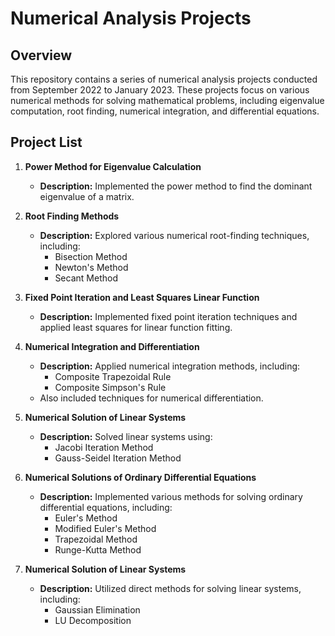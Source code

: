 # Numerical Analysis Projects

## Overview

This repository contains a series of numerical analysis projects conducted from September 2022 to January 2023. These projects focus on various numerical methods for solving mathematical problems, including eigenvalue computation, root finding, numerical integration, and differential equations.

## Project List

1. **Power Method for Eigenvalue Calculation**
   - **Description:** Implemented the power method to find the dominant eigenvalue of a matrix.

2. **Root Finding Methods**
   - **Description:** Explored various numerical root-finding techniques, including:
     - Bisection Method
     - Newton's Method
     - Secant Method

3. **Fixed Point Iteration and Least Squares Linear Function**
   - **Description:** Implemented fixed point iteration techniques and applied least squares for linear function fitting.

4. **Numerical Integration and Differentiation**
   - **Description:** Applied numerical integration methods, including:
     - Composite Trapezoidal Rule
     - Composite Simpson's Rule
   - Also included techniques for numerical differentiation.

5. **Numerical Solution of Linear Systems**
   - **Description:** Solved linear systems using:
     - Jacobi Iteration Method
     - Gauss-Seidel Iteration Method

6. **Numerical Solutions of Ordinary Differential Equations**
   - **Description:** Implemented various methods for solving ordinary differential equations, including:
     - Euler's Method
     - Modified Euler's Method
     - Trapezoidal Method
     - Runge-Kutta Method

7. **Numerical Solution of Linear Systems**
   - **Description:** Utilized direct methods for solving linear systems, including:
     - Gaussian Elimination
     - LU Decomposition
